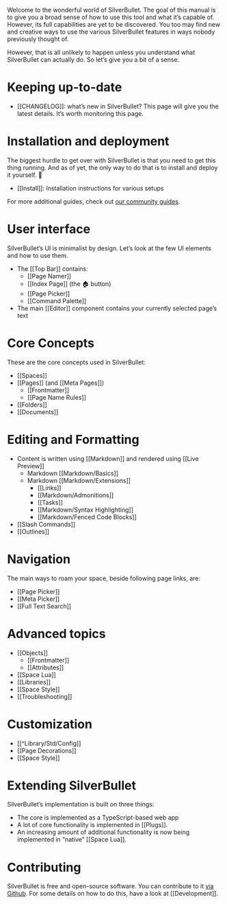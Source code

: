 Welcome to the wonderful world of SilverBullet. The goal of this manual is to give you a broad sense of how to use this
tool and what it’s capable of. However, its full capabilities are yet to be discovered. You too may find new and
creative ways to use the various SilverBullet features in ways nobody previously thought of.

However, that is all unlikely to happen unless you understand what SilverBullet can actually do. So let’s give you a bit
of a sense.

# Keeping up-to-date
* [[CHANGELOG]]: what’s new in SilverBullet? This page will give you the latest details. It’s worth monitoring this
  page.

# Installation and deployment
The biggest hurdle to get over with SilverBullet is that you need to get this thing running. And as of yet, the only way
to do that is to install and deploy it yourself. 🤷

* [[Install]]: Installation instructions for various setups

For more additional guides, check out [our community guides](https://community.silverbullet.md/c/guides/6).

# User interface
SilverBullet’s UI is minimalist by design. Let’s look at the few UI elements and how to use them.

* The [[Top Bar]] contains:
  * [[Page Namer]]
  * [[Index Page]] (the 🏠 button)
  * [[Page Picker]]
  * [[Command Palette]]
* The main [[Editor]] component contains your currently selected page’s text

# Core Concepts
These are the core concepts used in SilverBullet:

* [[Spaces]]
* [[Pages]] (and [[Meta Pages]])
  * [[Frontmatter]]
  * [[Page Name Rules]]
* [[Folders]]
* [[Documents]]

# Editing and Formatting
* Content is written using [[Markdown]] and rendered using [[Live Preview]]
  * Markdown [[Markdown/Basics]]
  * Markdown [[Markdown/Extensions]]
    * [[Links]]
    * [[Markdown/Admonitions]]
    * [[Tasks]]
    * [[Markdown/Syntax Highlighting]]
    * [[Markdown/Fenced Code Blocks]]
* [[Slash Commands]]
* [[Outlines]]

# Navigation
The main ways to roam your space, beside following page links, are:

* [[Page Picker]]
* [[Meta Picker]]
* [[Full Text Search]]

# Advanced topics
* [[Objects]]
  * [[Frontmatter]]
  * [[Attributes]]
* [[Space Lua]]
* [[Libraries]]
* [[Space Style]]
* [[Troubleshooting]]

# Customization
* [[^Library/Std/Config]]
* [[Page Decorations]]
* [[Space Style]]

# Extending SilverBullet
SilverBullet’s implementation is built on three things:

* The core is implemented as a TypeScript-based web app
* A lot of core functionality is implemented in [[Plugs]].
* An increasing amount of additional functionality is now being implemented in “native” [[Space Lua]].

# Contributing

SilverBullet is free and open-source software. You can contribute to
it [via Github](https://github.com/silverbulletmd/silverbullet). For some details on how to do this, have a look
at [[Development]].
